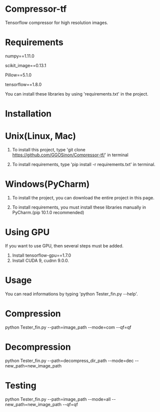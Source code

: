 # Compressor-tf
Tensorflow compressor for high resolution images.

# Requirements
numpy==1.11.0

scikit_image==0.13.1

Pillow==5.1.0

tensorflow==1.8.0

You can install these libraries by using 'requirements.txt' in the project.

# Installation

# Unix(Linux, Mac)
1. To install this project, type 'git clone https://github.com/GGOSinon/Compressor-tf/' in terminal

2. To install requirements, type 'pip install -r requirements.txt' in terminal.

# Windows(PyCharm)
1. To install the project, you can download the entire project in this page.

2. To install requirements, you must install these libraries manually in PyCharm.(pip 10.1.0 recommended)

# Using GPU
If you want to use GPU, then several steps must be added.
1. Install tensorflow-gpu==1.7.0
2. Install CUDA 9, cudnn 9.0.0.

# Usage
You can read informations by typing 'python Tester_fin.py --help'.

# Compression
python Tester_fin.py --path=image_path --mode=com --qf=qf

# Decompression
python Tester_fin.py --path=decompress_dir_path --mode=dec --new_path=new_image_path

# Testing
python Tester_fin.py --path=image_path --mode=all --new_path=new_image_path --qf=qf
